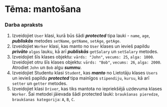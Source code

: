 # Tēma: mantošana

### Darba apraksts

1. Izveidojiet ```User``` klasi, kurā būs šādi ***protected*** tipa lauki - ```name```, ```age```, ***publiskās*** metodes ```setName```, ```getName```, ```setAge```, ```getAge```. 
2. Izveidojiet ```Worker``` klasi, kas manto no ```User``` klases un ievieš papildu ***privāto*** ```algas``` lauku, kā arī ***publiskās*** ```getSalary``` un ```setSalary``` metodes. 
3. Izveidojiet šīs klases objektu: ```vārds: "John"```, ```vecums: 25```, ```alga: 1000```. Izveidojiet otru šīs klases objektu: ```vārds: "Bob"```, ```vecums: 26```, ```alga: 2000```. Atrodiet ```John``` un ```Bob``` algu ***summu***. 
4. Izveidojiet Studentu klasi ```Student```, kas ***manto*** no Lietotāju klases ```Users``` un ievieš papildu ***protected*** tipa mainīgos ```stipendiju```, ```kursu```, kā arī ```setter``` un ```getter``` metodes. 
5. Izveidojiet klasi ```Driver```, kas tiks mantota no iepriekšējā uzdevuma klases ```Worker```. Šai metodei jāievada šādi protected lauki: ```braukšanas pieredze```, ```braukšanas kategorija```: ```A```, ```B```, ```C```. 